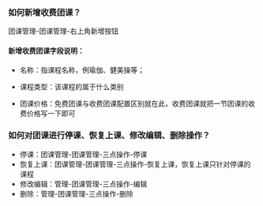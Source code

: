 ### 如何新增收费团课？

团课管理-团课管理-右上角新增按钮

#### 新增收费团课字段说明：
- 名称：指课程名称，例瑜伽、健美操等；

- 课程类型：该课程的属于什么类别

- 团课价格：免费团课与收费团课配置区别就在此，收费团课就把一节团课的收费价格写一下即可

### 如何对团课进行停课、恢复上课、修改编辑、删除操作？

- 停课：团课管理-团课管理-三点操作-停课
- 恢复上课：团课管理-团课管理-三点操作-恢复上课，恢复上课只针对停课的课程
- 修改编辑：管理-团课管理-三点操作-编辑
- 删除：管理-团课管理-三点操作-删除







